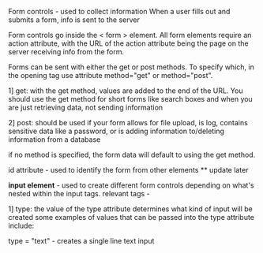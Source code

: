 Form controls - used to collect information
When a user fills out and submits a form, info is sent to the server

Form controls go inside the < form > element. All form elements require an action attribute, with the URL of the action attribute being the page on the server receiving info from the form.

Forms can be sent with either the get or post methods. To specify which, in the opening tag use attribute method="get" or method="post".

1] get: with the get method, values are added to the end of the URL. You should use the get method for short forms like search boxes and when you are just retrieving data, not sending information 

2] post: should be used if your form allows for file upload, is log, contains sensitive data like a password, or is adding information to/deleting information from a database

if no method is specified, the form data will default to using the get method.

id attribute - used to identify the form from other elements ** update later

**input element** - used to create different form controls depending on what's nested within the input tags. 
relevant tags - 

1] type: the value of the type attribute determines what kind of input will be created
some examples of values that can be passed into the type attribute include:

type = "text" - creates a single line text input


